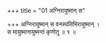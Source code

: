 +++
title = "01 अग्निरायुष्मान् स"

+++
अग्निरायुष्मान् स वनस्पतिभिरायुष्मान् ।  
स मायुष्मानायुष्मन्तं कृणोतु ॥ १ ॥